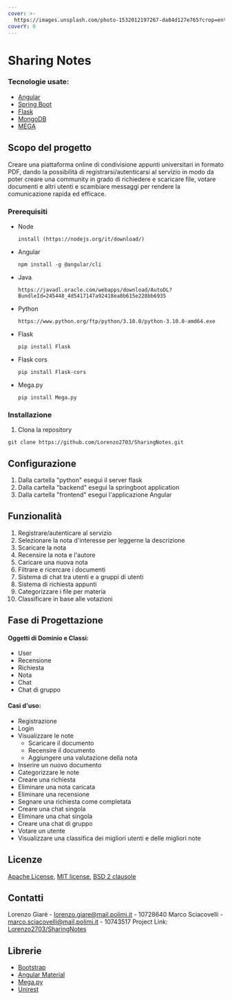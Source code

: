 ```yaml
---
cover: >-
  https://images.unsplash.com/photo-1532012197267-da84d127e765?crop=entropy&cs=srgb&fm=jpg&ixid=MnwxOTcwMjR8MHwxfHNlYXJjaHw1fHxib29rfGVufDB8fHx8MTY0MDM2Njg5OQ&ixlib=rb-1.2.1&q=85
coverY: 0
---
```


# Sharing Notes

### Tecnologie usate:

* [Angular](https://angular.io)
* [Spring Boot](https://spring.io)
* [Flask](https://flask.palletsprojects.com/en/2.0.x/)
* [MongoDB](https://www.mongodb.com)
* [MEGA](https://mega.nz)

## Scopo del progetto

Creare una piattaforma online di condivisione appunti universitari in formato PDF, dando la possibilità di registrarsi/autenticarsi al servizio in modo da poter creare una community in grado di richiedere e scaricare file, votare documenti e altri utenti e scambiare messaggi per rendere la comunicazione rapida ed efficace.

### Prerequisiti

*   Node

    ```
    install (https://nodejs.org/it/download/)
    ```
*   Angular

    ```
    npm install -g @angular/cli
    ```
*   Java

    ```
    https://javadl.oracle.com/webapps/download/AutoDL?BundleId=245448_4d5417147a92418ea8b615e228bb6935
    ```
*   Python

    ```
    https://www.python.org/ftp/python/3.10.0/python-3.10.0-amd64.exe
    ```
*   Flask

    ```
    pip install Flask
    ```
*   Flask cors

    ```
    pip install Flask-cors
    ```
*   Mega.py

    ```
    pip install Mega.py
    ```

### Installazione

1. Clona la repository

```
git clone https://github.com/Lorenzo2703/SharingNotes.git
```

## Configurazione

1. Dalla cartella "python" esegui il server flask
2. Dalla cartella "backend" esegui la springboot application
3. Dalla cartella "frontend" esegui l'applicazione Angular

## Funzionalità

1. Registrare/autenticare al servizio
2. Selezionare la nota d'interesse per leggerne la descrizione
3. Scaricare la nota
4. Recensire la nota e l'autore
5. Caricare una nuova nota
6. Filtrare e ricercare i documenti
7. Sistema di chat tra utenti e a gruppi di utenti
8. Sistema di richiesta appunti
9. Categorizzare i file per materia
10. Classificare in base alle votazioni

## Fase di Progettazione

#### Oggetti di Dominio e Classi:

* User
* Recensione
* Richiesta
* Nota
* Chat
* Chat di gruppo

#### Casi d'uso:

* Registrazione
* Login
* Visualizzare le note
  * Scaricare il documento
  * Recensire il documento
  * Aggiungere una valutazione della nota
* Inserire un nuovo documento
* Categorizzare le note
* Creare una richiesta
* Eliminare una nota caricata
* Eliminare una recensione
* Segnare una richiesta come completata
* Creare una chat singola
* Eliminare una chat singola
* Creare una chat di gruppo
* Votare un utente
* Visualizzare una classifica dei migliori utenti e delle migliori note

## Licenze

[Apache License](https://www.apache.org/licenses/LICENSE-2.0), [MIT license](https://it.wikipedia.org/wiki/Licenza\_MIT), [BSD 2 clausole](https://it.wikipedia.org/wiki/Licenze\_BSD#Licenza\_BSD\_Semplificata/\_Licenza\_FreeBSD\_\(2\_clausole\))

## Contatti

Lorenzo Giarè - lorenzo.giare@mail.polimi.it - 10728640 Marco Sciacovelli - marco.sciacovelli@mail.polimi.it - 10743517 Project Link: [Lorenzo2703/SharingNotes](https://github.com/Lorenzo2703/SharingNotes)

## Librerie

* [Bootstrap](https://getbootstrap.com)
* [Angular Material](https://material.angular.io)
* [Mega.py](https://pypi.org/project/mega.py/)
* [Unirest](http://kong.github.io/unirest-java/)
